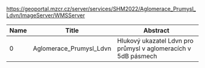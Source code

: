 https://geoportal.mzcr.cz/server/services/SHM2022/Aglomerace_Prumysl_Ldvn/ImageServer/WMSServer

|Name|Title|Abstract|
|--|--|--|
|0|Aglomerace_Prumysl_Ldvn|Hlukový ukazatel Ldvn pro průmysl v aglomeracích v 5dB pásmech|
